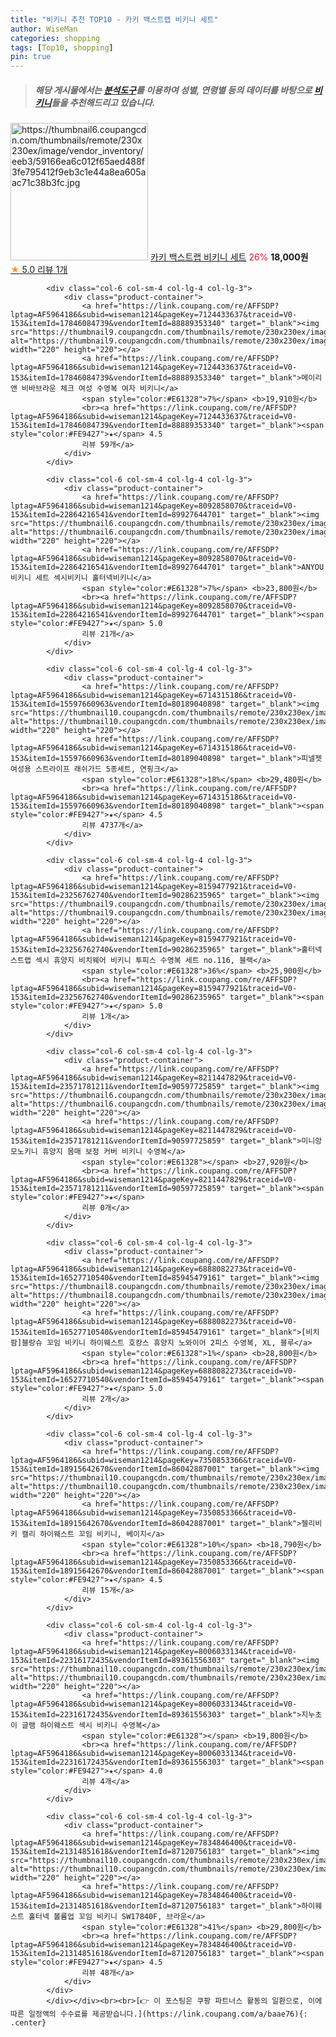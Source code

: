 ```yaml
---
title: "비키니 추천 TOP10 - 카키 백스트랩 비키니 세트"
author: WiseMan
categories: shopping
tags: [Top10, shopping]
pin: true
---
```


> ##### 해당 게시물에서는 [**분석도구**](https://itemscout.io/)를 이용하여 **성별**, **연령별** 등의 데이터를 바탕으로 [**비키니**](https://link.coupang.com/a/baae76)들을 추천해드리고 있습니다.
<div class="container"><div class="row">
            <div class="col-6 col-sm-4 col-lg-4 col-lg-3">
                <div class="product-container">
                    <a href="https://link.coupang.com/re/AFFSDP?lptag=AF5964186&subid=wiseman1214&pageKey=7937135551&traceid=V0-153&itemId=21849991429&vendorItemId=90384644225" target="_blank"><img src="https://thumbnail6.coupangcdn.com/thumbnails/remote/230x230ex/image/vendor_inventory/eeb3/59166ea6c012f65aed488f3fe795412f9eb3c1e44a8ea605aac71c38b3fc.jpg" alt="https://thumbnail6.coupangcdn.com/thumbnails/remote/230x230ex/image/vendor_inventory/eeb3/59166ea6c012f65aed488f3fe795412f9eb3c1e44a8ea605aac71c38b3fc.jpg" width="220" height="220"></a>
                    <a href="https://link.coupang.com/re/AFFSDP?lptag=AF5964186&subid=wiseman1214&pageKey=7937135551&traceid=V0-153&itemId=21849991429&vendorItemId=90384644225" target="_blank">카키 백스트랩 비키니 세트</a>
                    <span style="color:#E61328">26%</span> <b>18,000원</b>
                    <br><a href="https://link.coupang.com/re/AFFSDP?lptag=AF5964186&subid=wiseman1214&pageKey=7937135551&traceid=V0-153&itemId=21849991429&vendorItemId=90384644225" target="_blank"><span style="color:#FE9427">★</span> 5.0
                    리뷰 1개</a>
                </div>
            </div>
            
            <div class="col-6 col-sm-4 col-lg-4 col-lg-3">
                <div class="product-container">
                    <a href="https://link.coupang.com/re/AFFSDP?lptag=AF5964186&subid=wiseman1214&pageKey=7124433637&traceid=V0-153&itemId=17846084739&vendorItemId=88889353340" target="_blank"><img src="https://thumbnail9.coupangcdn.com/thumbnails/remote/230x230ex/image/vendor_inventory/f38d/5c44d4116cc9cb8b25124a802d520ac3920e4b9be8b772b42398681a532c.jpg" alt="https://thumbnail9.coupangcdn.com/thumbnails/remote/230x230ex/image/vendor_inventory/f38d/5c44d4116cc9cb8b25124a802d520ac3920e4b9be8b772b42398681a532c.jpg" width="220" height="220"></a>
                    <a href="https://link.coupang.com/re/AFFSDP?lptag=AF5964186&subid=wiseman1214&pageKey=7124433637&traceid=V0-153&itemId=17846084739&vendorItemId=88889353340" target="_blank">메이리앤 비바브라운 체크 여성 수영복 여자 비키니</a>
                    <span style="color:#E61328">7%</span> <b>19,910원</b>
                    <br><a href="https://link.coupang.com/re/AFFSDP?lptag=AF5964186&subid=wiseman1214&pageKey=7124433637&traceid=V0-153&itemId=17846084739&vendorItemId=88889353340" target="_blank"><span style="color:#FE9427">★</span> 4.5
                    리뷰 59개</a>
                </div>
            </div>
            
            <div class="col-6 col-sm-4 col-lg-4 col-lg-3">
                <div class="product-container">
                    <a href="https://link.coupang.com/re/AFFSDP?lptag=AF5964186&subid=wiseman1214&pageKey=8092858070&traceid=V0-153&itemId=22864216541&vendorItemId=89927644701" target="_blank"><img src="https://thumbnail6.coupangcdn.com/thumbnails/remote/230x230ex/image/vendor_inventory/d772/687811fc2513b2ccb95fc132985f61457b10f8d957eabf8a4840c8855a78.jpg" alt="https://thumbnail6.coupangcdn.com/thumbnails/remote/230x230ex/image/vendor_inventory/d772/687811fc2513b2ccb95fc132985f61457b10f8d957eabf8a4840c8855a78.jpg" width="220" height="220"></a>
                    <a href="https://link.coupang.com/re/AFFSDP?lptag=AF5964186&subid=wiseman1214&pageKey=8092858070&traceid=V0-153&itemId=22864216541&vendorItemId=89927644701" target="_blank">ANYOU 비키니 세트 섹시비키니 홀터넥비키니</a>
                    <span style="color:#E61328">7%</span> <b>23,800원</b>
                    <br><a href="https://link.coupang.com/re/AFFSDP?lptag=AF5964186&subid=wiseman1214&pageKey=8092858070&traceid=V0-153&itemId=22864216541&vendorItemId=89927644701" target="_blank"><span style="color:#FE9427">★</span> 5.0
                    리뷰 21개</a>
                </div>
            </div>
            
            <div class="col-6 col-sm-4 col-lg-4 col-lg-3">
                <div class="product-container">
                    <a href="https://link.coupang.com/re/AFFSDP?lptag=AF5964186&subid=wiseman1214&pageKey=6714315186&traceid=V0-153&itemId=15597660963&vendorItemId=80189040898" target="_blank"><img src="https://thumbnail10.coupangcdn.com/thumbnails/remote/230x230ex/image/vendor_inventory/c780/19b0cf17b2e88b12f07e1cbb493004b30640b20079908b0c9e3ddf3a1938.jpg" alt="https://thumbnail10.coupangcdn.com/thumbnails/remote/230x230ex/image/vendor_inventory/c780/19b0cf17b2e88b12f07e1cbb493004b30640b20079908b0c9e3ddf3a1938.jpg" width="220" height="220"></a>
                    <a href="https://link.coupang.com/re/AFFSDP?lptag=AF5964186&subid=wiseman1214&pageKey=6714315186&traceid=V0-153&itemId=15597660963&vendorItemId=80189040898" target="_blank">피넬젯 여성용 스트라이프 래쉬가드 5종세트, 연핑크</a>
                    <span style="color:#E61328">18%</span> <b>29,480원</b>
                    <br><a href="https://link.coupang.com/re/AFFSDP?lptag=AF5964186&subid=wiseman1214&pageKey=6714315186&traceid=V0-153&itemId=15597660963&vendorItemId=80189040898" target="_blank"><span style="color:#FE9427">★</span> 4.5
                    리뷰 4737개</a>
                </div>
            </div>
            
            <div class="col-6 col-sm-4 col-lg-4 col-lg-3">
                <div class="product-container">
                    <a href="https://link.coupang.com/re/AFFSDP?lptag=AF5964186&subid=wiseman1214&pageKey=8159477921&traceid=V0-153&itemId=23256762740&vendorItemId=90286235965" target="_blank"><img src="https://thumbnail9.coupangcdn.com/thumbnails/remote/230x230ex/image/vendor_inventory/7591/c515a471c129422abc23348d2517c78721639bae95aaa5f5a8807f254e37.jpg" alt="https://thumbnail9.coupangcdn.com/thumbnails/remote/230x230ex/image/vendor_inventory/7591/c515a471c129422abc23348d2517c78721639bae95aaa5f5a8807f254e37.jpg" width="220" height="220"></a>
                    <a href="https://link.coupang.com/re/AFFSDP?lptag=AF5964186&subid=wiseman1214&pageKey=8159477921&traceid=V0-153&itemId=23256762740&vendorItemId=90286235965" target="_blank">홀터넥 스트랩 섹시 휴양지 비치웨어 비키니 투피스 수영복 세트 no.116, 블랙</a>
                    <span style="color:#E61328">36%</span> <b>25,900원</b>
                    <br><a href="https://link.coupang.com/re/AFFSDP?lptag=AF5964186&subid=wiseman1214&pageKey=8159477921&traceid=V0-153&itemId=23256762740&vendorItemId=90286235965" target="_blank"><span style="color:#FE9427">★</span> 5.0
                    리뷰 1개</a>
                </div>
            </div>
            
            <div class="col-6 col-sm-4 col-lg-4 col-lg-3">
                <div class="product-container">
                    <a href="https://link.coupang.com/re/AFFSDP?lptag=AF5964186&subid=wiseman1214&pageKey=8211447829&traceid=V0-153&itemId=23571781211&vendorItemId=90597725859" target="_blank"><img src="https://thumbnail6.coupangcdn.com/thumbnails/remote/230x230ex/image/vendor_inventory/cdfa/ba9f605db6c5c6342709fd54ca33fd70288ad9954f77e6a71827ffb502f6.png" alt="https://thumbnail6.coupangcdn.com/thumbnails/remote/230x230ex/image/vendor_inventory/cdfa/ba9f605db6c5c6342709fd54ca33fd70288ad9954f77e6a71827ffb502f6.png" width="220" height="220"></a>
                    <a href="https://link.coupang.com/re/AFFSDP?lptag=AF5964186&subid=wiseman1214&pageKey=8211447829&traceid=V0-153&itemId=23571781211&vendorItemId=90597725859" target="_blank">미니앙 모노키니 휴양지 몸매 보정 커버 비키니 수영복</a>
                    <span style="color:#E61328"></span> <b>27,920원</b>
                    <br><a href="https://link.coupang.com/re/AFFSDP?lptag=AF5964186&subid=wiseman1214&pageKey=8211447829&traceid=V0-153&itemId=23571781211&vendorItemId=90597725859" target="_blank"><span style="color:#FE9427">★</span> 
                    리뷰 0개</a>
                </div>
            </div>
            
            <div class="col-6 col-sm-4 col-lg-4 col-lg-3">
                <div class="product-container">
                    <a href="https://link.coupang.com/re/AFFSDP?lptag=AF5964186&subid=wiseman1214&pageKey=6888082273&traceid=V0-153&itemId=16527710540&vendorItemId=85945479161" target="_blank"><img src="https://thumbnail8.coupangcdn.com/thumbnails/remote/230x230ex/image/vendor_inventory/ad18/65ad0c948f8b27633e67a17b0a79f689819c765cdfc1d1a283aef6b0488c.jpg" alt="https://thumbnail8.coupangcdn.com/thumbnails/remote/230x230ex/image/vendor_inventory/ad18/65ad0c948f8b27633e67a17b0a79f689819c765cdfc1d1a283aef6b0488c.jpg" width="220" height="220"></a>
                    <a href="https://link.coupang.com/re/AFFSDP?lptag=AF5964186&subid=wiseman1214&pageKey=6888082273&traceid=V0-153&itemId=16527710540&vendorItemId=85945479161" target="_blank">[비치팜]블랑슈 꼬임 비키니 하이웨스트 호캉스 휴양지 노와이어 2피스 수영복, XL, 블루</a>
                    <span style="color:#E61328">1%</span> <b>28,800원</b>
                    <br><a href="https://link.coupang.com/re/AFFSDP?lptag=AF5964186&subid=wiseman1214&pageKey=6888082273&traceid=V0-153&itemId=16527710540&vendorItemId=85945479161" target="_blank"><span style="color:#FE9427">★</span> 5.0
                    리뷰 2개</a>
                </div>
            </div>
            
            <div class="col-6 col-sm-4 col-lg-4 col-lg-3">
                <div class="product-container">
                    <a href="https://link.coupang.com/re/AFFSDP?lptag=AF5964186&subid=wiseman1214&pageKey=7350853366&traceid=V0-153&itemId=18915642670&vendorItemId=86042887001" target="_blank"><img src="https://thumbnail10.coupangcdn.com/thumbnails/remote/230x230ex/image/vendor_inventory/679e/1919c530486ed115bdb53915fe8b99967d1d900823b52f1b3e556494a714.jpg" alt="https://thumbnail10.coupangcdn.com/thumbnails/remote/230x230ex/image/vendor_inventory/679e/1919c530486ed115bdb53915fe8b99967d1d900823b52f1b3e556494a714.jpg" width="220" height="220"></a>
                    <a href="https://link.coupang.com/re/AFFSDP?lptag=AF5964186&subid=wiseman1214&pageKey=7350853366&traceid=V0-153&itemId=18915642670&vendorItemId=86042887001" target="_blank">젤리비키 캘리 하이웨스트 꼬임 비키니, 베이지</a>
                    <span style="color:#E61328">10%</span> <b>18,790원</b>
                    <br><a href="https://link.coupang.com/re/AFFSDP?lptag=AF5964186&subid=wiseman1214&pageKey=7350853366&traceid=V0-153&itemId=18915642670&vendorItemId=86042887001" target="_blank"><span style="color:#FE9427">★</span> 4.5
                    리뷰 15개</a>
                </div>
            </div>
            
            <div class="col-6 col-sm-4 col-lg-4 col-lg-3">
                <div class="product-container">
                    <a href="https://link.coupang.com/re/AFFSDP?lptag=AF5964186&subid=wiseman1214&pageKey=8006033134&traceid=V0-153&itemId=22316172435&vendorItemId=89361556303" target="_blank"><img src="https://thumbnail10.coupangcdn.com/thumbnails/remote/230x230ex/image/vendor_inventory/6c81/5bec711e4f17c2db3155a066243acdaf64fec7d3eaa4e87c29ba3bc2c9d2.jpg" alt="https://thumbnail10.coupangcdn.com/thumbnails/remote/230x230ex/image/vendor_inventory/6c81/5bec711e4f17c2db3155a066243acdaf64fec7d3eaa4e87c29ba3bc2c9d2.jpg" width="220" height="220"></a>
                    <a href="https://link.coupang.com/re/AFFSDP?lptag=AF5964186&subid=wiseman1214&pageKey=8006033134&traceid=V0-153&itemId=22316172435&vendorItemId=89361556303" target="_blank">지누초이 글램 하이웨스트 섹시 비키니 수영복</a>
                    <span style="color:#E61328"></span> <b>19,800원</b>
                    <br><a href="https://link.coupang.com/re/AFFSDP?lptag=AF5964186&subid=wiseman1214&pageKey=8006033134&traceid=V0-153&itemId=22316172435&vendorItemId=89361556303" target="_blank"><span style="color:#FE9427">★</span> 4.0
                    리뷰 4개</a>
                </div>
            </div>
            
            <div class="col-6 col-sm-4 col-lg-4 col-lg-3">
                <div class="product-container">
                    <a href="https://link.coupang.com/re/AFFSDP?lptag=AF5964186&subid=wiseman1214&pageKey=7834846400&traceid=V0-153&itemId=21314851618&vendorItemId=87120756183" target="_blank"><img src="https://thumbnail10.coupangcdn.com/thumbnails/remote/230x230ex/image/vendor_inventory/1dfa/9db4192d66b3984022dfa36863d95296f44b6af1f552d347d5b42a0f0e43.jpg" alt="https://thumbnail10.coupangcdn.com/thumbnails/remote/230x230ex/image/vendor_inventory/1dfa/9db4192d66b3984022dfa36863d95296f44b6af1f552d347d5b42a0f0e43.jpg" width="220" height="220"></a>
                    <a href="https://link.coupang.com/re/AFFSDP?lptag=AF5964186&subid=wiseman1214&pageKey=7834846400&traceid=V0-153&itemId=21314851618&vendorItemId=87120756183" target="_blank">하이웨스트 홀터넥 볼륨업 꼬임 비키니 SW17840F, 브라운</a>
                    <span style="color:#E61328">41%</span> <b>29,800원</b>
                    <br><a href="https://link.coupang.com/re/AFFSDP?lptag=AF5964186&subid=wiseman1214&pageKey=7834846400&traceid=V0-153&itemId=21314851618&vendorItemId=87120756183" target="_blank"><span style="color:#FE9427">★</span> 4.5
                    리뷰 48개</a>
                </div>
            </div>
            </div></div><br><br>[👉 이 포스팅은 쿠팡 파트너스 활동의 일환으로, 이에 따른 일정액의 수수료를 제공받습니다.](https://link.coupang.com/a/baae76){: .center}